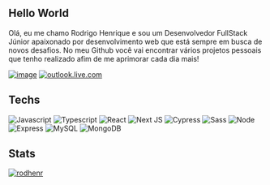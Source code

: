 ## Hello World

Olá, eu me chamo Rodrigo Henrique e sou um Desenvolvedor FullStack Júnior apaixonado por desenvolvimento web que está sempre em busca de novos desafios. No meu Github você vai encontrar vários projetos pessoais que tenho realizado afim de me aprimorar cada dia mais!

<a href="https://www.linkedin.com/in/rodrigo-henrique/">![image](https://img.shields.io/badge/LinkedIn-0077B5?style=for-the-badge&logo=linkedin&logoColor=white)</a>
<a href="mailto:rodhenrc@outlook.com">![outlook.live.com](https://img.shields.io/badge/Microsoft_Outlook-0078D4?style=for-the-badge&logo=microsoft-outlook&logoColor=white)</a>

## Techs

![Javascript](https://img.shields.io/badge/JavaScript-F7DF1E?style=for-the-badge&logo=javascript&logoColor=black)
![Typescript](https://img.shields.io/badge/TypeScript-007ACC?style=for-the-badge&logo=typescript&logoColor=white)
![React](https://img.shields.io/badge/React-20232A?style=for-the-badge&logo=react&logoColor=61DAFB)
![Next JS](https://img.shields.io/badge/Next-black?style=for-the-badge&logo=next.js&logoColor=white)
![Cypress](https://img.shields.io/badge/-cypress-%23E5E5E5?style=for-the-badge&logo=cypress&logoColor=058a5e)
![Sass](https://img.shields.io/badge/Sass-CC6699?style=for-the-badge&logo=sass&logoColor=white)
![Node](https://img.shields.io/badge/Node.js-43853D?style=for-the-badge&logo=node.js&logoColor=white)
![Express](https://img.shields.io/badge/Express.js-404D59?style=for-the-badge)
![MySQL](https://img.shields.io/badge/MySQL-00000F?style=for-the-badge&logo=mysql&logoColor=white)
![MongoDB](https://img.shields.io/badge/MongoDB-4EA94B?style=for-the-badge&logo=mongodb&logoColor=white)

## Stats
[![rodhenr](https://github-readme-stats.vercel.app/api/top-langs/?username=rodhenr&hide=html,shell,procfile&layout=compact&theme=tokyonight)](https://github.com/anuraghazra/github-readme-stats)
